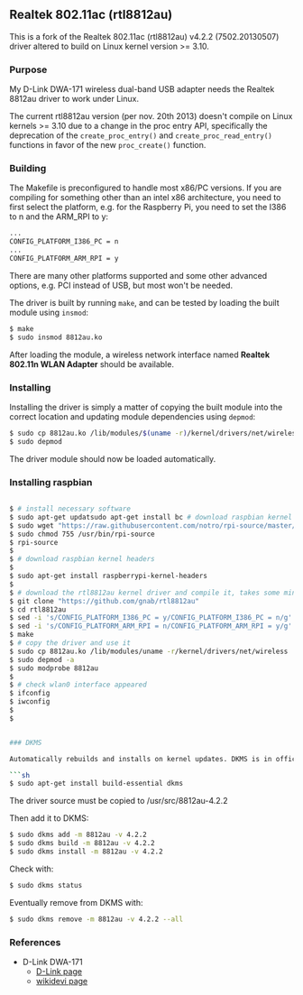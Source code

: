 ## Realtek 802.11ac (rtl8812au)

This is a fork of the Realtek 802.11ac (rtl8812au) v4.2.2 (7502.20130507)
driver altered to build on Linux kernel version >= 3.10.

### Purpose

My D-Link DWA-171 wireless dual-band USB adapter needs the Realtek 8812au
driver to work under Linux.

The current rtl8812au version (per nov. 20th 2013) doesn't compile on Linux
kernels >= 3.10 due to a change in the proc entry API, specifically the
deprecation of the `create_proc_entry()` and `create_proc_read_entry()`
functions in favor of the new `proc_create()` function.

### Building

The Makefile is preconfigured to handle most x86/PC versions.  If you are compiling for something other than an intel x86 architecture, you need to first select the platform, e.g. for the Raspberry Pi, you need to set the I386 to n and the ARM_RPI to y:
```sh
...
CONFIG_PLATFORM_I386_PC = n
...
CONFIG_PLATFORM_ARM_RPI = y
```

There are many other platforms supported and some other advanced options, e.g. PCI instead of USB, but most won't be needed.

The driver is built by running `make`, and can be tested by loading the
built module using `insmod`:

```sh
$ make
$ sudo insmod 8812au.ko
```


After loading the module, a wireless network interface named __Realtek 802.11n WLAN Adapter__ should be available.

### Installing

Installing the driver is simply a matter of copying the built module
into the correct location and updating module dependencies using `depmod`:

```sh
$ sudo cp 8812au.ko /lib/modules/$(uname -r)/kernel/drivers/net/wireless
$ sudo depmod
```

The driver module should now be loaded automatically.

### Installing raspbian

```sh

$ # install necessary software
$ sudo apt-get updatsudo apt-get install bc # download raspbian kernel sources, takes some minutes
$ sudo wget "https://raw.githubusercontent.com/notro/rpi-source/master/rpi-source" -O /usr/bin/rpi-source
$ sudo chmod 755 /usr/bin/rpi-source
$ rpi-source
$ 
$ # download raspbian kernel headers
$ 
$ sudo apt-get install raspberrypi-kernel-headers
$ 
$ # download the rtl8812au kernel driver and compile it, takes some minutes
$ git clone "https://github.com/gnab/rtl8812au"
$ cd rtl8812au
$ sed -i 's/CONFIG_PLATFORM_I386_PC = y/CONFIG_PLATFORM_I386_PC = n/g' Makefile
$ sed -i 's/CONFIG_PLATFORM_ARM_RPI = n/CONFIG_PLATFORM_ARM_RPI = y/g' Makefile
$ make
$ # copy the driver and use it
$ sudo cp 8812au.ko /lib/modules/uname -r/kernel/drivers/net/wireless
$ sudo depmod -a
$ sudo modprobe 8812au
$ 
$ # check wlan0 interface appeared
$ ifconfig
$ iwconfig
$ 
$ 


### DKMS

Automatically rebuilds and installs on kernel updates. DKMS is in official sources of Ubuntu, for installation do:

```sh
$ sudo apt-get install build-essential dkms 
```

The driver source must be copied to /usr/src/8812au-4.2.2

Then add it to DKMS:

```sh
$ sudo dkms add -m 8812au -v 4.2.2
$ sudo dkms build -m 8812au -v 4.2.2
$ sudo dkms install -m 8812au -v 4.2.2
```

Check with:
```sh
$ sudo dkms status
```
Eventually remove from DKMS with:
```sh
$ sudo dkms remove -m 8812au -v 4.2.2 --all
```

### References

- D-Link DWA-171
  - [D-Link page](http://www.dlink.com/no/nb/home-solutions/connect/adapters/dwa-171-wireless-ac-dual-band-usb-adapter)
  - [wikidevi page](http://wikidevi.com/wiki/D-Link_DWA-171_rev_A1)
